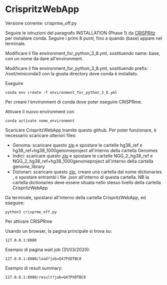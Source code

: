 # CrispritzWebApp
Versione corrente: crisprme_off.py


Seguire le istruzioni del paragrafo INSTALLATION (Phase 1) da [CRISPRitz](https://github.com/InfOmics/CRISPRitz) per installare conda. Seguire i primi 8 punti, fino a quando (base) appare nel terminale.

Modificare il file environment_for_python_3_8.yml, sostituendo name: base, con un nome da dare all'environment.

Modificare il file environment_for_python_3_8.yml, sostituendo prefix: /root/miniconda3 con la giusta directory dove conda è installato.

Eseguire
```
conda env create -f environment_for_python_3_8.yml
```
Per creare l'environment di conda dove poter eseguire CRISPRme.

Attivare il nuovo environment con 
```
conda activate nome_environment
```

Scaricare CrispritzWebApp tramite questo github. Per poter funzionare, è necessario scaricare ulteriori files:
  * Genoma: scaricare questo [zip](https://www.dropbox.com/s/01j6vg6dc75wkn0/genomes.zip?dl=0) e spostare le cartelle hg38_ref e hg38_ref+hg38_1000genomeproject all'interno della cartella Genomes
  * Indici: scaricare questo [zip](https://www.dropbox.com/s/wd297qosnl82xto/genome_lib.zip?dl=0) e spostare le cartelle NGG_2_hg38_ref e NGG_2_hg38_ref+hg38_1000genomeproject all'interno della cartella genome_library
  * Dizionari: scaricare questo [zip](https://www.dropbox.com/s/g2pe8tig7g6oj9c/dict.zip?dl=0), creare una cartella dal nome dictionaries , e spostare entrambi i file .json all'interno di questa cartella. NB la cartella dictionaries deve essere situata nello stesso livello della cartella CrispritzWebApp

Da terminale, spostarsi all'interno della cartella CrispritzWebApp, ed eseguire:
```
python3 crisprme_off.py
```
Per attivare CRISPRme


Usando un browser, la pagina principale si trova su:
```
127.0.0.1:8080
```
Esempio di pagina wait job (31/03/2020):
```
127.0.0.1:8080/load?job=Q47PXDTBC8
```
Esempio di result summary:
```
127.0.0.1:8080/result?job=Q47PXDTBC8
```
